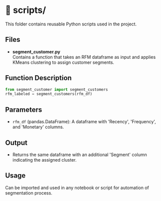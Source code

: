 # 📁 scripts/

This folder contains reusable Python scripts used in the project.

## Files

- **segment_customer.py**  
  Contains a function that takes an RFM dataframe as input and applies KMeans clustering to assign customer segments.

## Function Description
```python
from segment_customer import segment_customers
rfm_labeled = segment_customers(rfm_df)
```

## Parameters
- `rfm_df` (pandas.DataFrame): A dataframe with 'Recency', 'Frequency', and 'Monetary' columns.

## Output
- Returns the same dataframe with an additional 'Segment' column indicating the assigned cluster.

## Usage
Can be imported and used in any notebook or script for automation of segmentation process.
